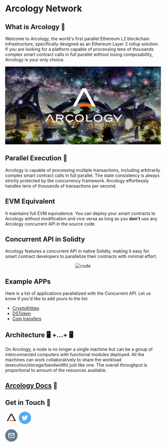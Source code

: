 # Arcology Network 

## What is Arcology :bell:
Welcome to Arcology, the world's first parallel Ethereum L2 blockchain infrastructure, specifically designed as an Ethereum Layer 2 rollup solution. If you are looking for a platform capable of processing tens of thousands complex smart contract calls in full parallel without losing composability, Arcology is your only choice.

<picture>
  <img alt="." src="./img/theme4.png">
</picture>

## Parallel Execution :rocket:

Arcology is capable of processing multiple transactions, including arbitrarily complex smart contract calls in full parallel. The state consistency is always strictly protected by the concurrency framework. Arcology effortlessly handles tens of thousands of transactions per second.


## EVM Equivalent

It maintains full EVM equivalence. You can deploy your smart contracts to Arcology without modification and vice versa as long as you **don't** use any Arcology concurrent API in the source code.

## Concurrent API in Solidty

Arcology features a concurrent API in native Solidty, making it easy for smart contract developers to parallelize their contracts with minimal effort.

<p align="center">
  <img src="coin-contract.gif" alt="code" width="1128" height="666">
</p>

## Example APPs

Here is a list of applications parallelized with the Concurrent API. Let us know if you'd like to add yours to the list.

 - [CryptoKitties](https://github.com/arcology-network/parallel-kitties)
 - [DSToken](https://github.com/arcology-network/parallel-dstoken)
 - [Coin transfers](https://github.com/arcology-network/parallel-coin-transfer)

## Architecture :desktop_computer: +...+ :desktop_computer:

On Arcology, a node is no longer a single machine but can be a group of interconnected computers with functional modules deployed. All the machines can work collaboratively to share the workload (execution/storage/bandwidth) just like one. The overall throughput is proportional to amount of the resources available.


## [Arcology Docs](https://doc.arcology.network/product-docs/overview/welcome-to-arcology-network) :book:

## Get in Touch :loudspeaker:

[<code><img height="40" src="icons/arcology-a.png"></code>](https://www.arcology.network)
[<code><img height="40" src="icons/twitter.svg"></code>](https://twitter.com/ArcologyN)
<!-- [<code><img height="40" src="icons/telegram.svg"></code>]()
[<code><img height="40" src="icons/discord.svg"></code>](https://discord.gg/SkkCtZuAnm) 
[<code><img height="40" src="icons/medium.svg"></code>](https://medium.com/arcology-network) -->
[<code><img height="40" src="icons/email.png"></code>](mailto:info@arcology.network)


